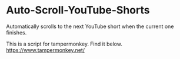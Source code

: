 ﻿# Auto-Scroll-YouTube-Shorts
Automatically scrolls to the next YouTube short when the current one finishes.

This is a script for tampermonkey. Find it below.
https://www.tampermonkey.net/
